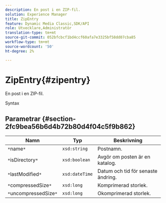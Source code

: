 ```yaml
---
description: En post i en ZIP-fil.
solution: Experience Manager
title: ZipEntry
feature: Dynamic Media Classic,SDK/API
role: Utvecklare,Administratör
translation-type: tm+mt
source-git-commit: 052bfcbcf1bd4ccf60afa7e3325bf58dd07cba85
workflow-type: tm+mt
source-wordcount: '50'
ht-degree: 2%

---
```



# ZipEntry{#zipentry}

En post i en ZIP-fil.

Syntax

## Parametrar {#section-2fc9bea56b6d4b72b80d4f04c5f9b862}

| Namn | Typ | Beskrivning |
|---|---|---|
| `*`name`*` | `xsd:string` | Postnamn. |
| `*`isDirectory`*` | `xsd:boolean` | Avgör om posten är en katalog. |
| `*`lastModified`*` | `xsd:dateTime` | Datum och tid för senaste ändring. |
| `*`compressedSize`*` | `xsd:long` | Komprimerad storlek. |
| `*`uncompressedSize`*` | `xsd:long` | Okomprimerad storlek. |

